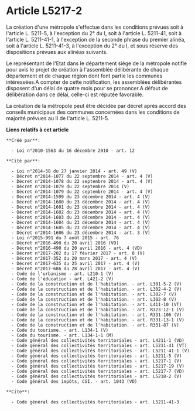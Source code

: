 # Article L5217-2

La création d'une métropole s'effectue dans les conditions prévues soit à l'article L. 5211-5, à l'exception du 2° du I, soit
à l'article L. 5211-41, soit à l'article L. 5211-41-1, à l'exception de la seconde phrase du premier alinéa, soit à l'article
L. 5211-41-3, à l'exception du 2° du I, et sous réserve des dispositions prévues aux alinéas suivants. 

Le représentant de l'Etat dans le département siège de la métropole notifie pour avis le projet de création à l'assemblée
délibérante de chaque département et de chaque région dont font partie les communes intéressées.A compter de cette
notification, les assemblées délibérantes disposent d'un délai de quatre mois pour se prononcer.A défaut de délibération dans
ce délai, celle-ci est réputée favorable. 

La création de la métropole peut être décidée par décret après accord des conseils municipaux des communes concernées dans
les conditions de majorité prévues au II de l'article L. 5211-5.

**Liens relatifs à cet article**

	**Créé par**:

	  - Loi n°2010-1563 du 16 décembre 2010 - art. 12

	**Cité par**:

	  - Loi n°2014-58 du 27 janvier 2014 - art. 49 (V)
	  - Décret n°2014-1077 du 22 septembre 2014 - art. 4 (V)
	  - Décret n°2014-1078 du 22 septembre 2014 - art. 4 (V)
	  - Décret n°2014-1079 du 22 septembre 2014 (V)
	  - Décret n°2014-1079 du 22 septembre 2014 - art. 4 (V)
	  - Décret n°2014-1599 du 23 décembre 2014 - art. 4 (V)
	  - Décret n°2014-1600 du 23 décembre 2014 - art. 4 (V)
	  - Décret n°2014-1601 du 23 décembre 2014 - art. 4 (V)
	  - Décret n°2014-1602 du 23 décembre 2014 - art. 4 (V)
	  - Décret n°2014-1603 du 23 décembre 2014 - art. 4 (V)
	  - Décret n°2014-1604 du 23 décembre 2014 - art. 4 (V)
	  - Décret n°2014-1605 du 23 décembre 2014 - art. 4 (V)
	  - Décret n°2014-1606 du 23 décembre 2014 - art. 3 (V)
	  - Loi n°2015-991 du 7 août 2015 - art. 76
	  - Décret n°2016-490 du 20 avril 2016 (VD)
	  - Décret n°2016-490 du 20 avril 2016 - art. 4 (VD)
	  - Décret n°2017-202 du 17 février 2017 - art. 8 (V)
	  - Décret n°2017-352 du 20 mars 2017 - art. 4 (V)
	  - Décret n°2017-635 du 25 avril 2017 - art. 4 (V)
	  - Décret n°2017-686 du 28 avril 2017 - art. 4 (V)
	  - Code de l'urbanisme - art. L210-1 (V)
	  - Code de l'éducation - art. L421-2 (V)
	  - Code de la construction et de l'habitation. - art. L301-5-2 (V)
	  - Code de la construction et de l'habitation. - art. L302-4-2 (V)
	  - Code de la construction et de l'habitation. - art. L302-7 (V)
	  - Code de la construction et de l'habitation. - art. L302-8 (V)
	  - Code de la construction et de l'habitation. - art. L411-10 (VT)
	  - Code de la construction et de l'habitation. - art. R323-12-1 (V)
	  - Code de la construction et de l'habitation. - art. R331-106 (V)
	  - Code de la construction et de l'habitation. - art. R331-13-1 (V)
	  - Code de la construction et de l'habitation. - art. R331-87 (V)
	  - Code du tourisme. - art. L134-1 (V)
	  - Code du tourisme. - art. L134-1-1 (M)
	  - Code général des collectivités territoriales - art. L4211-1 (VD)
	  - Code général des collectivités territoriales - art. L5211-41 (VT)
	  - Code général des collectivités territoriales - art. L5211-41-1 (V)
	  - Code général des collectivités territoriales - art. L5211-5 (V)
	  - Code général des collectivités territoriales - art. L5217-1 (V)
	  - Code général des collectivités territoriales - art. L5217-19 (V)
	  - Code général des collectivités territoriales - art. L5217-7 (VD)
	  - Code général des collectivités territoriales - art. L5218-2 (V)
	  - Code général des impôts, CGI. - art. 1043 (VD)

	**Cite**:

	  - Code général des collectivités territoriales - art. L5211-41-3
